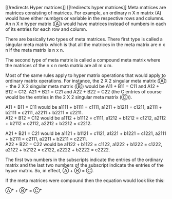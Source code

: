 [[!redirects Hyper matrices]]
[[!redirects hyper matrices]]
Meta matrices are matrices consisting of matrices.  For example, an ordinary n X n matrix (A) would have either numbers or variable in the respective rows and columns.  An n X n hyper matrix (Ⓐ) would have matrices instead of numbers in each of its entries for each row and column.

There are basically two types of meta matrices.  There first type is called a singular meta matrix which is that all the matrices in the meta matrix are
n x n if the meta matrix is n x n.  

The second type of meta matrix is called a compound meta matrix where the 
matrices of the n x n meta matrix are all m x m.     


Most of the same rules apply to hyper matrix operations that would apply to ordinary matrix operations.  For instance, the 2 X 2 singular meta matrix (Ⓐ) + the 
2 X 2 singular meta matrix (Ⓑ) would be A11 + B11 = C11 and A12 + B12 = C12.  A21 + B21 = C21 and A22 + B22 = C22 (the C entries of course would be the entries in the 2 X 2 singular meta matrix (Ⓒ)).  

A11 + B11 = C11 would be a1111 + b1111 = c1111, a1211 + b1211 = c1211, 
                         a2111 + b2111 = c2111, a2211 + b2211 = c2211.  
A12 + B12 = C12 would be a1112 + b1112 = c1111, a1212 + b1212 = c1212, 
                         a2112 + b2112 = c2112, a2212 + b2212 = c2212.
 
A21 + B21 = C21 would be a1121 + b1121 = c1121, a1221 + b1221 = c1221, 
                         a2111 + b2111 = c2111, a2211 + b2211 = c2211.  
A22 + B22 = C22 would be a1122 + b1122 = c1122, a1222 + b1222 = c1222, 
                         a2122 + b2122 = c2122, a2222 + b2222 = c2222. 

The first two numbers in the subscripts indicate the entries of the ordinary matrix and the last two numbers of the subscript indicate the entries of the hyper matrix. So, in effect, Ⓐ + Ⓑ = Ⓒ.
    
If the meta matrices were compound then the equation would look like this:
       
Ⓐ* + Ⓑ* = Ⓒ*
    

   